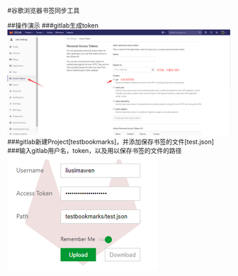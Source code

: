 ﻿#谷歌浏览器书签同步工具

##操作演示
###gitlab生成token
![](./images/generate-token.png)<br>
###gitlab新建Project[testbookmarks]，并添加保存书签的文件[test.json]<br>
###输入gitlab用户名，token，以及用以保存书签的文件的路径
![](./images/popup.png)<br>